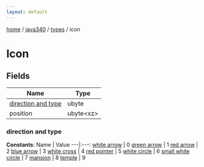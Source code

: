```yaml
---
layout: default
---
```


[home](/)  /  [java340](/protocol/java340)  /  [types](/protocol/java340/types)  /  icon

# Icon

## Fields

Name | Type
---|---
[direction and type](#direction-and-type) | ubyte
position | ubyte&lt;xz&gt;

### direction and type

**Constants**:
Name | Value
---|:---:
[white arrow](direction-and-type_white-arrow) | 0
[green arrow](direction-and-type_green-arrow) | 1
[red arrow](direction-and-type_red-arrow) | 2
[blue arrow](direction-and-type_blue-arrow) | 3
[white cross](direction-and-type_white-cross) | 4
[red pointer](direction-and-type_red-pointer) | 5
[white circle](direction-and-type_white-circle) | 6
[small white circle](direction-and-type_small-white-circle) | 7
[mansion](direction-and-type_mansion) | 8
[temple](direction-and-type_temple) | 9

